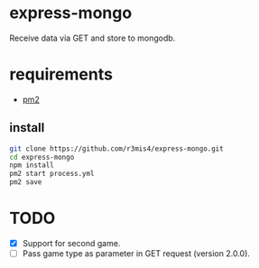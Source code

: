 # express-mongo

Receive data via GET and store to mongodb.

# requirements

* [pm2](http://pm2.keymetrics.io/docs/usage/quick-start/)
## install

```bash
git clone https://github.com/r3mis4/express-mongo.git
cd express-mongo
npm install
pm2 start process.yml
pm2 save
```

# TODO

- [x] Support for second game.
- [ ] Pass game type as parameter in GET request (version 2.0.0).